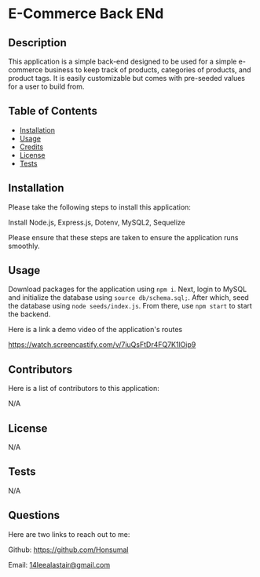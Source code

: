 # E-Commerce Back ENd

## Description

This application is a simple back-end designed to be used for a simple e-commerce business to keep track of products, categories of products, and product tags. It is easily customizable but comes with pre-seeded values for a user to build from.

## Table of Contents

- [Installation](#installation)
- [Usage](#usage)
- [Credits](#credits)
- [License](#license)
- [Tests](#tests)

## Installation

Please take the following steps to install this application:

Install Node.js, Express.js, Dotenv, MySQL2, Sequelize

Please ensure that these steps are taken to ensure the application runs smoothly.

## Usage

Download packages for the application using ```npm i```. Next, login to MySQL and initialize the database using ``` source db/schema.sql; ```. After which, seed the database using ```node seeds/index.js```. From there, use ```npm start``` to start the backend.

Here is a link a demo video of the application's routes

https://watch.screencastify.com/v/7iuQsFtDr4FQ7K1lOip9

## Contributors

Here is a list of contributors to this application:

N/A

## License

N/A

## Tests

N/A

## Questions

Here are two links to reach out to me:

Github: https://github.com/Honsumal

Email: 14leealastair@gmail.com